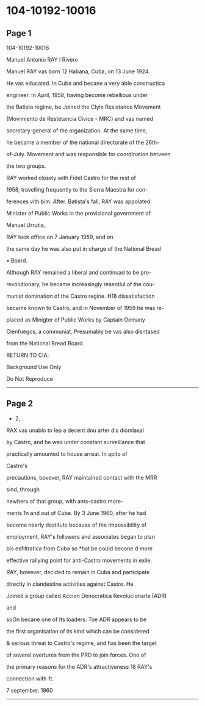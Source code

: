 # 104-10192-10016

## Page 1

104-10192-10016

Manuel Antonio RAY I Rivero

Manuel RAY vas born 12 Habana, Cuba, on 13 June 1924.

He vas educated. In Cuba and becane a very able constructica

engineer. In April, 1958, having become rebellious under

the Batista regime, be Joined the Clyle Resistance Movement

(Movimiento de Restetancia Civice - MRC) and vas named

secretary-general of the organization. At the same time,

he became a member of the national directorate of the 26th-

of-July. Movement and was responsible for coordination betveen

the two groups.

RAY worked closely with Fidel Castro for the rest of

1958, travelling frequently to the Sierra Maestra for con-

ferences vith bim. After. Batista's fall, RAY was appolated

Minister of Public Works in the provisional government of

Manuel Urrutia,.

RAY took office on 7 January 1959, and on

the same day he was also put in charge of the National Bread

• Board.

Although RAY remained a liberal and continuad to be pro-

revolutionary, he became increasingly resentlul of the cou-

munist domination of the Castro regine. H18 dissatisfaction

became known to Castro, and in November of 1959 he was re-

placed as Minigter of Public Works by Captain Oemany

Cienfuegos, a communiat. Presumably be vas also disntased

from the National Bread Board.

RETURN TO CIA:

Background Use Only

Do Not Reproduce

---

## Page 2

* 2,

RAX vas unablo to lep a decent dou arter dis diomlasal

by Castro, and he was under constant surveillance that

practically amounted to house arreat. In apito of

Castro's

precautions, bovever, RAY maintained contact with the MRR

sind, through

newbers of that group, with ants-castro more-

ments 1n and out of Cube. By 3 June 1960, after he had

become nearly destitute because of the Impossibility of

employment, RAY's followers and associates began to plan

bis exfiltratica from Cuba so *hat be could becone d more

effective rallying point for anti-Castro movements in exile.

RAY, bowever, decided to remain in Cuba and participate

directly in clandestine activities against Castro. He

Joined a group called Accion Denocratica Revolucionarla (ADR)

and

soOn becane one of Its loaders. Toe ADR appears to be

the first organisation of its kind which can be considered

& serious threat to Castro's regime, and has been the target

of several overtures from the PRD to join forces. One of

the primary reasons for the ADR's attractiveness 18 RAY's

connection with 1t.

7 september. 1960

---

